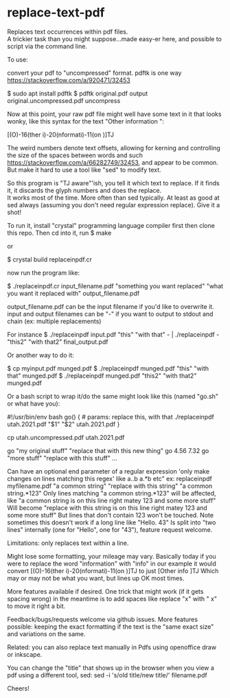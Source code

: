 # replace-text-pdf

Replaces text occurrences within pdf files.  
A trickier task than you might suppose...made easy-er here,
and possible to script via the command line.

To use: 

convert your pdf to "uncompressed" format.  pdftk is one way https://stackoverflow.com/a/920471/32453

  $ sudo apt install pdftk
  $ pdftk original.pdf output original.uncompressed.pdf uncompress

Now at this point, your raw pdf file might well have some text in it that looks wonky, like this syntax for the text "Other information ":

[(O)-16(ther i)-20(nformati)-11(on )]TJ

The weird numbers denote text offsets, allowing for kerning and controlling the size of the spaces between words and such 
https://stackoverflow.com/a/66282749/32453, and appear to be common.  But make it hard to use a tool like "sed" to modify text.

So this program is "TJ aware"'ish, you tell it which text to replace.  If it finds it, it discards the glyph numbers and does the replace.  
It works most of the time.  More often than sed typically.  At least as good at sed always (assuming you don't need regular expression replace).
Give it a shot!

To run it, install "crystal" programming language compiler first
then clone this repo.  Then cd into it, run 
$ make

 or 

$ crystal build replaceinpdf.cr

now run the program like:

$ ./replaceinpdf.cr input_filename.pdf "something you want replaced" "what you want it replaced with" output_filename.pdf

output_filename.pdf can be the input filename if you'd like to overwrite it.  input and output filenames can be "-" if you want to output to stdout and chain (ex: multiple replacements)

For instance $ ./replaceinpdf input.pdf "this" "with that" - | ./replaceinpdf - "this2" "with that2" final_output.pdf

Or another way to do it:

$ cp myinput.pdf munged.pdf
$ ./replaceinpdf munged.pdf "this" "with that" munged.pdf
$ ./replaceinpdf munged.pdf "this2" "with that2" munged.pdf

Or a bash script to wrap it/do the same might look like this (named "go.sh" or what have you):

#!/usr/bin/env bash
go() { # params: replace this, with that
  ./replaceinpdf  utah.2021.pdf "$1" "$2" utah.2021.pdf
}

cp utah.uncompressed.pdf utah.2021.pdf

go "my original stuff" "replace that with this new thing"
go 4.56 7.32
go "more stuff" "replace with this stuff"
...

Can have an optional end parameter of a regular expression 'only make changes on lines matching this regex' like a..b a.*b etc"
  ex: replaceinpdf myfilename.pdf "a common string" "replace with this string" "a common string.*123"
     Only lines matching "a common string.*123" will be affected, like "a common string is on this line right matey 123 and some more stuff"
       Will become "replace with this string is on this line right matey 123 and some more stuff"
     But lines that don't contain 123 won't be touched.
    Note sometimes this doesn't work if a long line like "Hello.      43" Is split into "two lines" internally 
      (one for "Hello", one for "43"), feature request welcome.

Limitations: only replaces text within a line.  

Might lose some formatting, your mileage may vary.  Basically today if you were to replace the word "information" with "info" in our example it would convert [(O)-16(ther i)-20(nformati)-11(on )]TJ to just [Other info ]TJ
Which may or may not be what you want, but lines up OK most times.  

More features available if desired.  One trick that might work (if it gets spacing wrong) in the meantime is to add spaces like replace "x" with "    x" to move it right a bit.

Feedback/bugs/requests welcome via github issues.
More features possible: keeping the exact formatting if the text is the "same exact size" 
  and variations on the same.

Related: you can also replace text manually in Pdfs using openoffice draw or inkscape.

You can change the "title" that shows up in the browser when you view a pdf using a different tool, sed:
  sed -i 's/old title/new title/' filename.pdf

Cheers!

